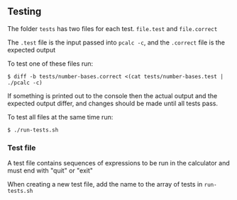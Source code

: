 ## Testing

The folder `tests` has two files for each test. `file.test` and `file.correct`

The `.test` file is the input passed into `pcalc -c`, and the `.correct` file is the expected output

To test one of these files run:
```
$ diff -b tests/number-bases.correct <(cat tests/number-bases.test | ./pcalc -c)
```

If something is printed out to the console then the actual output and the expected output differ, and changes should be made until all tests pass.

To test all files at the same time run:
```
$ ./run-tests.sh
```

### Test file

A test file contains sequences of expressions to be run in the calculator and must end with "quit" or "exit"

When creating a new test file, add the name to the array of tests in `run-tests.sh`

